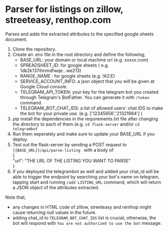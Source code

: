 # Parser for listings on zillow, streeteasy, renthop.com 
Parses and adds the extracted attributes to the specified google sheets document.  

1. Clone the repository.  
2. Create an .env file in the root directory and define the following;  
   - BASE_URL: your domain or local machine url (e.g. xxxxx.com)
   - SPREADSHEET_ID: for google sheets ( e.g. 1dk2k137ihnmdfwqe...we213)
   - RANGE_NAME : for google sheets (e.g. !A2:E)  
   - SERVICE_ACCOUNT_INFO: a json object that you will be given at Google Cloud console.  
   - TELEGRAM_API_TOKEN: your key for the telegram bot you created through Telegram's BotFather. You can generate it with ```/token``` command.
   - TELEGRAM_BOT_CHAT_IDS: a list of allowed users' chat IDS to make the bot for your private use. (e.g. ['12345656','21321984'] )
4. pip install the dependencies in  the requirements.txt file  after changing the directory to each of them.(e.g. ```cd flask-server``` and/or ```cd telegrambot```  
5. Run them seperately and make sure to update your BASE_URL if you deploy.
6. Test out the flask-server by sending a POST request to ```{{BASE_URL}}/api/parse-listing ``` with a body of  
   {  
      "url": "THE URL OF THE LISTING YOU WANT TO PARSE"  
   }  
7. if you deployed the telegrambot as well and added your chat_id will be able to trigger the endpoint by searching your bot's name on telegram, tapping start and running ```/add LISTING_URL``` command, which will return a JSON object of the attributes extracted.

Note that;  
- any changes in HTML code of zillow, streeteasy and renthop might cause returning null values in the future.  
- adding chat_id to ```TELEGRAM_BOT_CHAT_IDS``` list is crucial; otherwise, the bot will respond with ```You are not authorized to use the bot``` message.  
   



